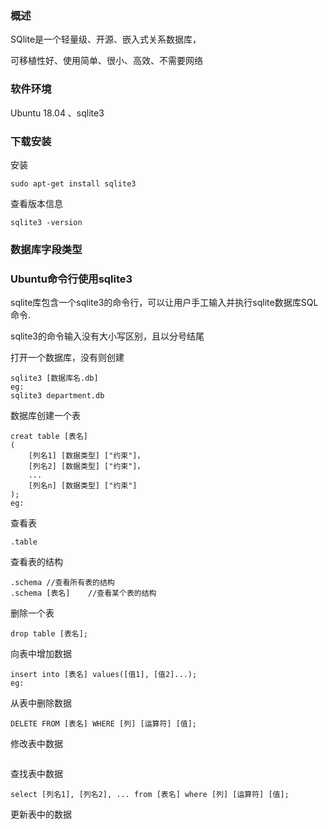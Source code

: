 ### 概述

SQlite是一个轻量级、开源、嵌入式关系数据库，

可移植性好、使用简单、很小、高效、不需要网络

### 软件环境

Ubuntu 18.04 、sqlite3 

### 下载安装

安装

```
sudo apt-get install sqlite3
```

查看版本信息

```
sqlite3 -version
```

### 数据库字段类型

### Ubuntu命令行使用sqlite3

sqlite库包含一个sqlite3的命令行，可以让用户手工输入并执行sqlite数据库SQL命令.

sqlite3的命令输入没有大小写区别，且以分号结尾

打开一个数据库，没有则创建

```
sqlite3 [数据库名.db]
eg:
sqlite3 department.db
```

数据库创建一个表

```
creat table [表名]
(	
	[列名1] [数据类型] ["约束"]，
	[列名2] [数据类型] ["约束"]，
	...
	[列名n] [数据类型] ["约束"]
);
eg:

```

查看表

```
.table	
```

查看表的结构

```
.schema	//查看所有表的结构
.schema	[表名]	//查看某个表的结构
```

删除一个表

```
drop table [表名];
```

向表中增加数据

```
insert into [表名] values([值1], [值2]...);
eg:
```

从表中删除数据

```
DELETE FROM [表名] WHERE [列] [运算符] [值];
```

修改表中数据

```

```

查找表中数据

```
select [列名1], [列名2], ... from [表名] where [列] [运算符] [值];
```

更新表中的数据

```

```

